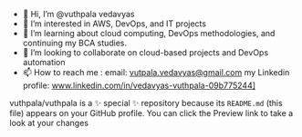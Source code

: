 - 👋 Hi, I’m @vuthpala vedavyas
- 👀 I’m interested in AWS, DevOps, and IT projects
- 🌱 I’m learning about cloud computing, DevOps methodologies, and continuing my BCA studies.
- 💞️ I’m looking to collaborate on cloud-based projects and DevOps automation
- 📫 How to reach me : email: vutpala.vedavyas@gmail.com 
                         my Linkedin profile: www.linkedin.com/in/vedavyas-vuthpala-09b775244]


vuthpala/vuthpala is a ✨ special ✨ repository because its `README.md` (this file) appears on your GitHub profile.
You can click the Preview link to take a look at your changes
